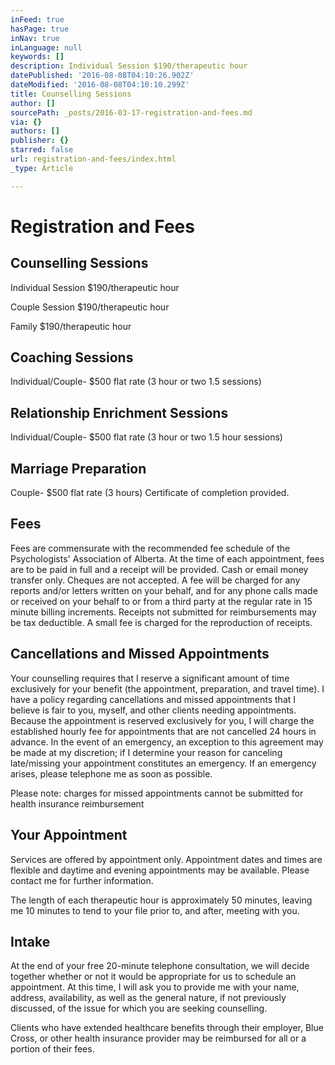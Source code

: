 ```yaml
---
inFeed: true
hasPage: true
inNav: true
inLanguage: null
keywords: []
description: Individual Session $190/therapeutic hour
datePublished: '2016-08-08T04:10:26.902Z'
dateModified: '2016-08-08T04:10:10.299Z'
title: Counselling Sessions
author: []
sourcePath: _posts/2016-03-17-registration-and-fees.md
via: {}
authors: []
publisher: {}
starred: false
url: registration-and-fees/index.html
_type: Article

---
```

# Registration and Fees

## Counselling Sessions

Individual Session $190/therapeutic hour

Couple Session $190/therapeutic hour

Family $190/therapeutic hour

## Coaching Sessions

Individual/Couple- $500 flat rate (3 hour or two 1.5 sessions)

## Relationship Enrichment Sessions

Individual/Couple- $500 flat rate (3 hour or two 1.5 hour sessions) 

## Marriage Preparation 

Couple- $500 flat rate (3 hours) Certificate of completion provided.

## Fees

Fees are commensurate with the recommended fee schedule of the Psychologists' Association of Alberta. At the time of each appointment, fees are to be paid in full and a receipt will be provided. Cash or email money transfer only. Cheques are not accepted. A fee will be charged for any reports and/or letters written on your behalf, and for any phone calls made or received on your behalf to or from a third party at the regular rate in 15 minute billing increments. Receipts not submitted for reimbursements may be tax deductible. A small fee is charged for the reproduction of receipts. 

## Cancellations and Missed Appointments

Your counselling requires that I reserve a significant amount of time exclusively for your benefit (the appointment, preparation, and travel time). I have a policy regarding cancellations and missed appointments that I believe is fair to you, myself, and other clients needing appointments. Because the appointment is reserved exclusively for you, I will charge the established hourly fee for appointments that are not cancelled 24 hours in advance. In the event of an emergency, an exception to this agreement may be made at my discretion; if I determine your reason for canceling late/missing your appointment constitutes an emergency. If an emergency arises, please telephone me as soon as possible. 

Please note: charges for missed appointments cannot be submitted for health insurance reimbursement

## Your Appointment

Services are offered by appointment only. Appointment dates and times are flexible and daytime and evening appointments may be available. Please contact me for further information.

The length of each therapeutic hour is approximately 50 minutes, leaving me 10 minutes to tend to your file prior to, and after, meeting with you. 

## Intake

At the end of your free 20-minute telephone consultation, we will decide together whether or not it would be appropriate for us to schedule an appointment. At this time, I will ask you to provide me with your name, address, availability, as well as the general nature, if not previously discussed, of the issue for which you are seeking counselling. 

Clients who have extended healthcare benefits through their employer, Blue Cross, or other health insurance provider may be reimbursed for all or a portion of their fees.